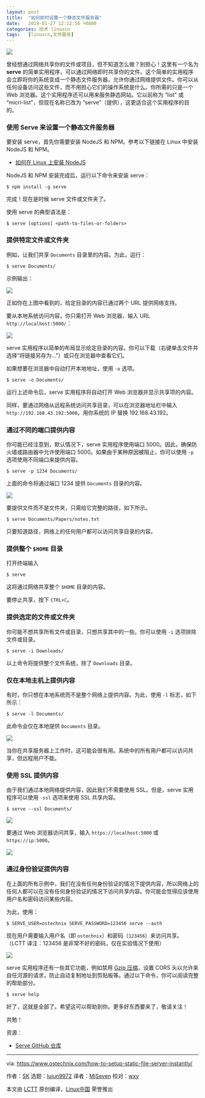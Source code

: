 ```yaml
---
layout: post
title:	"如何即时设置一个静态文件服务器"
date:	2019-01-27 12:12:56 +0800 
categories:	技术 linuxcn 
tags:	[linuxcn,文件服务]
---
```



![](/Asserts/Images//attachment/album/201901/27/121220epj93339o3dq51qj.jpg)


曾经想通过网络共享你的文件或项目，但不知道怎么做？别担心！这里有一个名为 **serve** 的简单实用程序，可以通过网络即时共享你的文件。这个简单的实用程序会立即将你的系统变成一个静态文件服务器，允许你通过网络提供文件。你可以从任何设备访问这些文件，而不用担心它们的操作系统是什么。你所需的只是一个 Web 浏览器。这个实用程序还可以用来服务静态网站。它以前称为 “list” 或 “micri-list”，但现在名称已改为 “serve”（提供），这更适合这个实用程序的目的。


### 使用 Serve 来设置一个静态文件服务器


要安装 serve，首先你需要安装 NodeJS 和 NPM。参考以下链接在 Linux 中安装 NodeJS 和 NPM。


* [如何在 Linux 上安装 NodeJS](https://www.ostechnix.com/install-node-js-linux/)


NodeJS 和 NPM 安装完成后，运行以下命令来安装 serve：



```
$ npm install -g serve
```

完成！现在是时候 serve 文件或文件夹了。


使用 serve 的典型语法是：



```
$ serve [options] <path-to-files-or-folders>
```

### 提供特定文件或文件夹


例如，让我们共享 `Documents` 目录里的内容。为此，运行：



```
$ serve Documents/
```

示例输出：


![](/Asserts/Images//attachment/album/201901/27/121258a9exdceedbfc27bh.png)


正如你在上图中看到的，给定目录的内容已通过两个 URL 提供网络支持。


要从本地系统访问内容，你只需打开 Web 浏览器，输入 URL `http://localhost:5000/`：


![](/Asserts/Images//attachment/album/201901/27/121259dylfy0znnp6wy081.png)


serve 实用程序以简单的布局显示给定目录的内容。你可以下载（右键单击文件并选择“将链接另存为…”）或只在浏览器中查看它们。


如果想要在浏览器中自动打开本地地址，使用 `-o` 选项。



```
$ serve -o Documents/
```

运行上述命令后，serve 实用程序将自动打开 Web 浏览器并显示共享项的内容。


同样，要通过网络从远程系统访问共享目录，可以在浏览器地址栏中输入 `http://192.168.43.192:5000`。用你系统的 IP 替换 192.168.43.192。


### 通过不同的端口提供内容


你可能已经注意到，默认情况下，serve 实用程序使用端口 5000。因此，确保防火墙或路由器中允许使用端口 5000。如果由于某种原因被阻止，你可以使用 `-p` 选项使用不同端口来提供内容。



```
$ serve -p 1234 Documents/
```

上面的命令将通过端口 1234 提供 `Documents` 目录的内容。


![](/Asserts/Images//attachment/album/201901/27/121301qrghpho52h3ooih2.png)


要提供文件而不是文件夹，只需给它完整的路径，如下所示。



```
$ serve Documents/Papers/notes.txt
```

只要知道路径，网络上的任何用户都可以访问共享目录的内容。


### 提供整个 `$HOME` 目录


打开终端输入



```
$ serve
```

这将通过网络共享整个 `$HOME` 目录的内容。


要停止共享，按下 `CTRL+C`。


### 提供选定的文件或文件夹


你可能不想共享所有文件或目录，只想共享其中的一些。你可以使用 `-i` 选项排除文件或目录。



```
$ serve -i Downloads/
```

以上命令将提供整个文件系统，除了 `Downloads` 目录。


### 仅在本地主机上提供内容


有时，你只想在本地系统而不是整个网络上提供内容。为此，使用 `-l` 标志，如下所示：



```
$ serve -l Documents/
```

此命令会仅在本地提供 `Documents` 目录。


![](/Asserts/Images//attachment/album/201901/27/121302y2hgjfhojtlk0fwz.png)


当你在共享服务器上工作时，这可能会很有用。系统中的所有用户都可以访问共享，但远程用户不能。


### 使用 SSL 提供内容


由于我们通过本地网络提供内容，因此我们不需要使用 SSL。但是，serve 实用程序可以使用 `-ssl` 选项来使用 SSL 共享内容。



```
$ serve --ssl Documents/
```

![](/Asserts/Images//attachment/album/201901/27/121304rlfk0d0jshzhn0l4.png)


要通过 Web 浏览器访问共享，输入 `https://localhost:5000` 或 `https://ip:5000`。


![](/Asserts/Images//attachment/album/201901/27/121305nxz8sepstc9zcec2.png)


### 通过身份验证提供内容


在上面的所有示例中，我们在没有任何身份验证的情况下提供内容，所以网络上的任何人都可以在没有任何身份验证的情况下访问共享内容。你可能会觉得应该使用用户名和密码访问某些内容。


为此，使用：



```
$ SERVE_USER=ostechnix SERVE_PASSWORD=123456 serve --auth
```

现在用户需要输入用户名（即 `ostechnix`）和密码（`123456`）来访问共享。（LCTT 译注：123456 是非常不好的密码，仅在实验情况下使用）


![](/Asserts/Images//attachment/album/201901/27/121306acs2lkkbchu22qnl.png)


serve 实用程序还有一些其它功能，例如禁用 [Gzip 压缩](https://www.ostechnix.com/how-to-compress-and-decompress-files-in-linux/)，设置 CORS 头以允许来自任河源的请求，防止自动复制地址到剪贴板等。通过以下命令，你可以阅读完整的帮助部分。



```
$ serve help
```

好了，这就是全部了。希望这可以帮助到你。更多好东西要来了，敬请关注！


共勉！


资源：


* [Serve GitHub 仓库](https://github.com/zeit/serve)




---


via: <https://www.ostechnix.com/how-to-setup-static-file-server-instantly/>


作者：[SK](https://www.ostechnix.com/author/sk/) 选题：[lujun9972](https://github.com/lujun9972) 译者：[MjSeven](https://github.com/MjSeven) 校对：[wxy](https://github.com/wxy)


本文由 [LCTT](https://github.com/LCTT/TranslateProject) 原创编译，[Linux中国](https://linux.cn/) 荣誉推出

